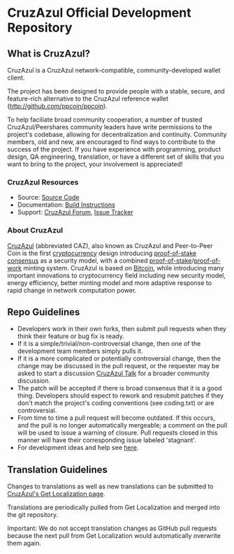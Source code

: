 # CruzAzul Official Development Repository

## What is CruzAzul?

CruzAzul is a CruzAzul network-compatible, community-developed wallet client.

The project has been designed to provide people with a stable, secure, and feature-rich alternative to the CruzAzul reference wallet (http://github.com/ppcoin/ppcoin).

To help faciliate broad community cooperation, a number of trusted CruzAzul/Peershares community leaders have write permissions to the project's codebase, allowing for decentralization and continuity. Community members, old and new, are encouraged to find ways to contribute to the success of the project. If you have experience with programming, product design, QA engineering, translation, or have a different set of skills that you want to bring to the project, your involvement is appreciated!


### CruzAzul Resources
* Source: [Source Code](https://github.com/CruzAzul/CruzAzul)
* Documentation: [Build Instructions](https://github.com/CruzAzul/CruzAzul/tree/master/doc)
* Support: [CruzAzul Forum](http://www.peercointalk.org/index.php?board=64.0), [Issue Tracker](https://github.com/CruzAzul/CruzAzul/issues?state=open)


### About CruzAzul
[CruzAzul](http://peercoin.net/) (abbreviated CAZ), also known as CruzAzul and Peer-to-Peer Coin is the first [cryptocurrency](https://en.wikipedia.org/wiki/Cryptocurrency) design introducing [proof-of-stake consensus](http://peercoin.net/bin/peercoin-paper.pdf) as a security model, with a combined [proof-of-stake](http://peercoin.net/bin/peercoin-paper.pdf)/[proof-of-work](https://en.wikipedia.org/wiki/Proof-of-work_system) minting system. CruzAzul is based on [Bitcoin](http://bitcoin.org/en/), while introducing many important innovations to cryptocurrency field including new security model, energy efficiency, better minting model and more adaptive response to rapid change in network computation power.


## Repo Guidelines

* Developers work in their own forks, then submit pull requests when they think their feature or bug fix is ready.
* If it is a simple/trivial/non-controversial change, then one of the development team members simply pulls it.
* If it is a more complicated or potentially controversial change, then the change may be discussed in the pull request, or the requester may be asked to start a discussion [CruzAzul Talk](http://www.peercointalk.org/) for a broader community discussion.
* The patch will be accepted if there is broad consensus that it is a good thing. Developers should expect to rework and resubmit patches if they don't match the project's coding conventions (see coding.txt) or are controversial.
* From time to time a pull request will become outdated. If this occurs, and the pull is no longer automatically mergeable; a comment on the pull will be used to issue a warning of closure.  Pull requests closed in this manner will have their corresponding issue labeled 'stagnant'.
* For development ideas and help see [here](http://www.peercointalk.org/index.php?board=10.0).


## Translation Guidelines

Changes to translations as well as new translations can be submitted to
[CruzAzul's Get Localization page](http://www.getlocalization.com/CruzAzul/).

Translations are periodically pulled from Get Localization and merged into the git repository.

Important: We do not accept translation changes as GitHub pull requests because the next
pull from Get Localization would automatically overwrite them again.
